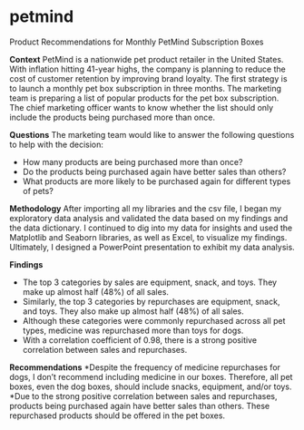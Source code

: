 # petmind
Product Recommendations for Monthly PetMind Subscription Boxes

**Context** 
PetMind is a nationwide pet product retailer in the United States. With inflation hitting 41-year
highs, the company is planning to reduce the cost of customer retention by improving brand
loyalty. The first strategy is to launch a monthly pet box subscription in three months.
The marketing team is preparing a list of popular products for the pet box subscription. The
chief marketing officer wants to know whether the list should only include the products being
purchased more than once.

**Questions**
The marketing team would like to answer the following questions to help with the decision:

* How many products are being purchased more than once?
* Do the products being purchased again have better sales than others?
* What products are more likely to be purchased again for different types of pets?

**Methodology**
After importing all my libraries and the csv file, I began my exploratory data analysis and validated the data based on my findings and the data dictionary. I continued to dig into my data for insights and used the Matplotlib and Seaborn libraries, as well as Excel, to visualize my findings. Ultimately, I designed a PowerPoint presentation to exhibit my data analysis.

**Findings**
* The top 3 categories by sales are equipment, snack, and toys. They make up almost half (48%) of all sales. 
* Similarly, the top 3 categories by repurchases are equipment, snack, and toys. They also make up almost half (48%) of all sales.
* Although these categories were commonly repurchased across all pet types, medicine was repurchased more than toys for dogs.
* With a correlation coefficient of 0.98, there is a strong positive correlation between sales and repurchases. 

**Recommendations**
*Despite the frequency of medicine repurchases for dogs, I don’t recommend including medicine in our boxes. Therefore, all pet boxes, even the dog boxes, should include snacks, equipment, and/or toys.
*Due to the strong positive correlation between sales and repurchases, products being purchased again have better sales than others. These repurchased products should be offered in the pet boxes.
